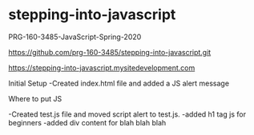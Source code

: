 # stepping-into-javascript
PRG-160-3485-JavaScript-Spring-2020 

https://github.com/prg-160-3485/stepping-into-javascript.git

https://stepping-into-javascript.mysitedevelopment.com


Initial Setup
-Created index.html file and added a JS alert message

Where to put JS

-Created test.js file and moved script alert to test.js.
-added h1 tag js for beginners
-added div content for blah blah blah
